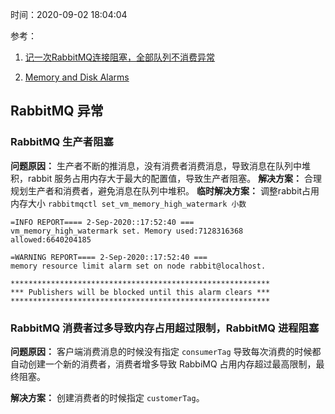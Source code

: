 时间：2020-09-02 18:04:04

参考：

1. [记一次RabbitMQ连接阻塞，全部队列不消费异常](https://www.wolzq.com/%E8%AE%B0%E4%B8%80%E6%AC%A1RabbitMQ%E8%BF%9E%E6%8E%A5%E9%98%BB%E5%A1%9E%EF%BC%8C%E5%85%A8%E9%83%A8%E9%98%9F%E5%88%97%E4%B8%8D%E6%B6%88%E8%B4%B9%E5%BC%82%E5%B8%B8/)

2. [Memory and Disk Alarms](https://www.rabbitmq.com/alarms.html)

## RabbitMQ 异常

### RabbitMQ  生产者阻塞

**问题原因：** 生产者不断的推消息，没有消费者消费消息，导致消息在队列中堆积，rabbit 服务占用内存大于最大的配置值，导致生产者阻塞。
**解决方案：** 合理规划生产者和消费者，避免消息在队列中堆积。
**临时解决方案：** 调整rabbit占用内存大小 `rabbitmqctl set_vm_memory_high_watermark 小数`

```shell
=INFO REPORT==== 2-Sep-2020::17:52:40 ===
vm_memory_high_watermark set. Memory used:7128316368 allowed:6640204185

=WARNING REPORT==== 2-Sep-2020::17:52:40 ===
memory resource limit alarm set on node rabbit@localhost.

**********************************************************
*** Publishers will be blocked until this alarm clears ***
**********************************************************
```

### RabbitMQ 消费者过多导致内存占用超过限制，RabbitMQ 进程阻塞

**问题原因：** 客户端消费消息的时候没有指定 `consumerTag` 导致每次消费的时候都自动创建一个新的消费者，消费者增多导致 RabbiMQ 占用内存超过最高限制，最终阻塞。

**解决方案：** 创建消费者的时候指定 `customerTag`。